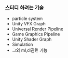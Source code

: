 ### 스터디 하려는 기술

- particle system 
- Unity VFX Graph
- Universal Render Pipeline
- Game Graphics Pipeline
- Unity Shader Graph
- Simulation 
- 그외 ml,dl관련 기능
